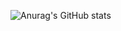 
![Anurag's GitHub stats](https://github-readme-stats.vercel.app/api?username=mkkim68&show_icons=true&theme=radical)
